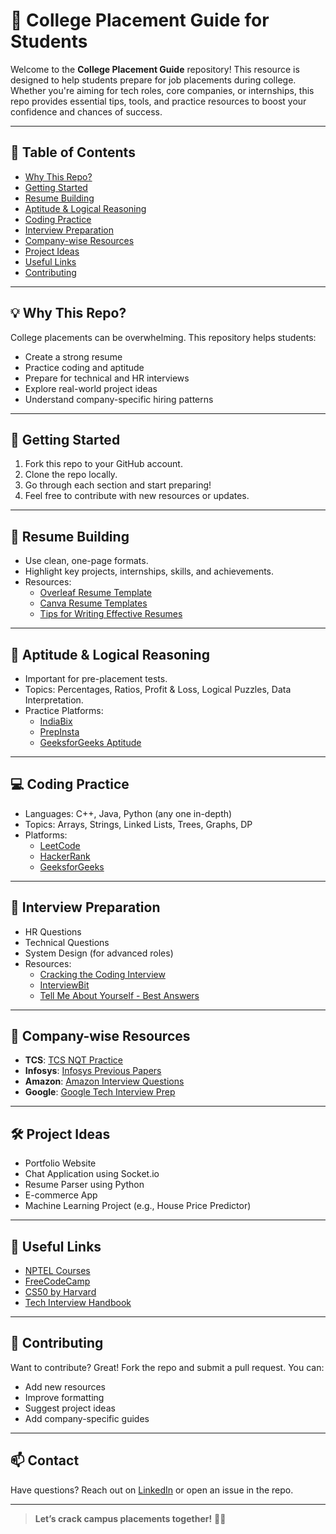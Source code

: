 # 🚀 College Placement Guide for Students

Welcome to the **College Placement Guide** repository! This resource is designed to help students prepare for job placements during college. Whether you're aiming for tech roles, core companies, or internships, this repo provides essential tips, tools, and practice resources to boost your confidence and chances of success.

---

## 📌 Table of Contents

- [Why This Repo?](#why-this-repo)
- [Getting Started](#getting-started)
- [Resume Building](#resume-building)
- [Aptitude & Logical Reasoning](#aptitude--logical-reasoning)
- [Coding Practice](#coding-practice)
- [Interview Preparation](#interview-preparation)
- [Company-wise Resources](#company-wise-resources)
- [Project Ideas](#project-ideas)
- [Useful Links](#useful-links)
- [Contributing](#contributing)

---

## 💡 Why This Repo?

College placements can be overwhelming. This repository helps students:
- Create a strong resume
- Practice coding and aptitude
- Prepare for technical and HR interviews
- Explore real-world project ideas
- Understand company-specific hiring patterns

---

## 🚀 Getting Started

1. Fork this repo to your GitHub account.
2. Clone the repo locally.
3. Go through each section and start preparing!
4. Feel free to contribute with new resources or updates.

---

## 📝 Resume Building

- Use clean, one-page formats.
- Highlight key projects, internships, skills, and achievements.
- Resources:
  - [Overleaf Resume Template](https://www.overleaf.com/latex/templates/jakes-resume/syzfjbzwjncs)
  - [Canva Resume Templates](https://www.canva.com/resumes/)
  - [Tips for Writing Effective Resumes](docs/Resume-Tips.md)

---

## 🧠 Aptitude & Logical Reasoning

- Important for pre-placement tests.
- Topics: Percentages, Ratios, Profit & Loss, Logical Puzzles, Data Interpretation.
- Practice Platforms:
  - [IndiaBix](https://www.indiabix.com)
  - [PrepInsta](https://prepinsta.com/aptitude/)
  - [GeeksforGeeks Aptitude](https://www.geeksforgeeks.org/quantitative-aptitude/)

---

## 💻 Coding Practice

- Languages: C++, Java, Python (any one in-depth)
- Topics: Arrays, Strings, Linked Lists, Trees, Graphs, DP
- Platforms:
  - [LeetCode](https://leetcode.com/)
  - [HackerRank](https://www.hackerrank.com/)
  - [GeeksforGeeks](https://www.geeksforgeeks.org/)

---

## 🎯 Interview Preparation

- HR Questions
- Technical Questions
- System Design (for advanced roles)
- Resources:
  - [Cracking the Coding Interview](https://www.amazon.in/dp/0984782850)
  - [InterviewBit](https://www.interviewbit.com/)
  - [Tell Me About Yourself - Best Answers](docs/HR-Questions.md)

---

## 🏢 Company-wise Resources

- **TCS**: [TCS NQT Practice](https://www.tcs.com/careers/tcs-nqt)
- **Infosys**: [Infosys Previous Papers](https://www.geeksforgeeks.org/tag/infosys/)
- **Amazon**: [Amazon Interview Questions](https://leetcode.com/discuss/interview-question?company=Amazon)
- **Google**: [Google Tech Interview Prep](https://careers.google.com/how-we-hire/)

---

## 🛠️ Project Ideas

- Portfolio Website
- Chat Application using Socket.io
- Resume Parser using Python
- E-commerce App
- Machine Learning Project (e.g., House Price Predictor)

---

## 🔗 Useful Links

- [NPTEL Courses](https://nptel.ac.in/)
- [FreeCodeCamp](https://www.freecodecamp.org/)
- [CS50 by Harvard](https://cs50.harvard.edu/)
- [Tech Interview Handbook](https://www.techinterviewhandbook.org/)

---

## 🤝 Contributing

Want to contribute? Great! Fork the repo and submit a pull request. You can:
- Add new resources
- Improve formatting
- Suggest project ideas
- Add company-specific guides

---

## 📫 Contact

Have questions? Reach out on [LinkedIn](https://www.linkedin.com) or open an issue in the repo.

---

> **Let’s crack campus placements together!** 💼✨
